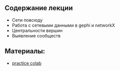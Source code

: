 ## Содержание лекции
* Сети повсюду
* Работа с сетевыми данными в gephi и networkX
* Центральности вершин
* Выявление сообществ

## Материалы:
* [practice colab](https://colab.research.google.com/github/vadim0912/MLIntro2022_Spring/blob/master/lecture11/pract-networks.ipynb)
